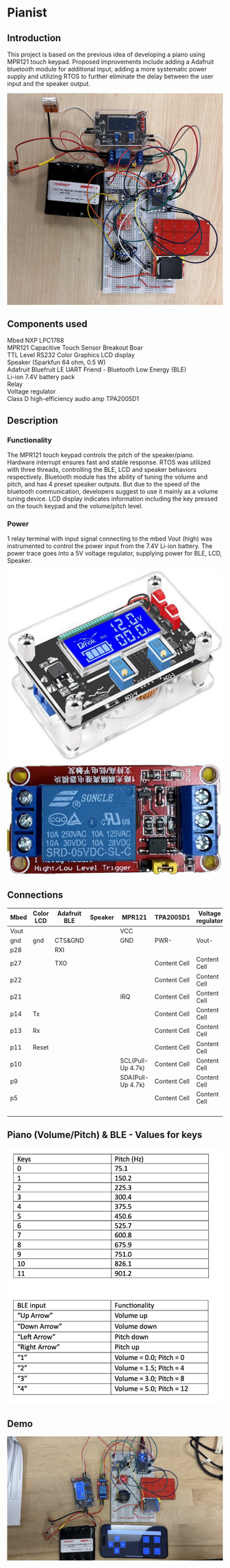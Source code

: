 # Pianist

## Introduction

This project is based on the previous idea of developing a piano using MPR121 touch keypad. Proposed improvements include adding a Adafruit bluetooth module for additional input, adding a more systematic power supply and utilizing RTOS to further eliminate the delay between the user input and the speaker output. <br />

![alt text](https://github.com/Leo34V/4180_Final_Project/blob/main/IMG_0257.JPG?raw=true)
## Components used

Mbed NXP LPC1768 <br />
MPR121 Capacitive Touch Sensor Breakout Boar <br />
TTL Level RS232 Color Graphics LCD display <br />
Speaker (Sparkfun 64 ohm, 0.5 W) <br />
Adafruit Bluefruit LE UART Friend - Bluetooth Low Energy (BLE) <br />
Li-ion 7.4V battery pack <br />
Relay <br />
Voltage regulator <br />
Class D high-efficiency audio amp TPA2005D1 <br />

## Description
### Functionality
The MPR121 touch keypad controls the pitch of the speaker/piano. Hardware interrupt ensures fast and stable response. RTOS was utilized with three threads, controlling the BLE, LCD and speaker behaviors respectively. Bluetooth module has the ability of tuning the volume and pitch, and has 4 preset speaker outputs. But due to the speed of the bluetooth communication, developers suggest to use it mainly as a volume tuning device. LCD display indicates information including the key pressed on the touch keypad and the volume/pitch level. 
### Power
1 relay terminal with input signal connecting to the mbed Vout (high) was instrumented to control the power input from the 7.4V Li-ion battery. The power trace goes into a 5V voltage regulator, supplying power for BLE, LCD, Speaker.


![](https://github.com/Leo34V/4180_Final_Project/blob/main/WechatIMG1347.jpg)
![](https://github.com/Leo34V/4180_Final_Project/blob/main/WechatIMG1349.jpg)

## Connections

| Mbed  | Color LCD | Adafruit BLE | Speaker | MPR121 | TPA2005D1 | Voltage regulator | Relay | 7.4V Battery |
| --- | --- | ---| --- | --- | ---| --- | --- | --- |
| Vout |   |   |   | VCC | | | | |
| gnd | gnd  | CTS&GND | | GND | PWR- | Vout- | DC- | |
| p28 |   | RXI  |   |   | | | | |
| p27 |   | TXO  |   |   | Content Cell  | Content Cell  | Content Cell  | |
| p22 |   |   |  |   | Content Cell  | Content Cell  | Content Cell  | |
| p21 |   |   |  | IRQ | Content Cell  | Content Cell  | Content Cell  | |
| p14 | Tx  |   |   |   | Content Cell  | Content Cell  | Content Cell  | |
| p13 | Rx  |   |   |  | Content Cell  | Content Cell  | Content Cell  | |
| p11 | Reset  |   |   |   | Content Cell  | Content Cell  | Content Cell  | |
| p10 |   |   |  | SCL(Pull-Up 4.7k)  | Content Cell  | Content Cell  | Content Cell  | |
| p9 |   |   |   | SDA(Pull-Up 4.7k)  | Content Cell  | Content Cell  | Content Cell  | |
| p5 |   |   |   |   | Content Cell  | Content Cell  | Content Cell  | |
| | | | | | | | NC| 7.4V |


## Piano (Volume/Pitch) & BLE - Values for keys

![alt text](https://github.com/Leo34V/4180_Final_Project/blob/main/WechatIMG1350.jpg)

## Demo

[![Watch the video](https://github.com/Leo34V/4180_Final_Project/blob/main/IMG_0258.jpg)](https://youtu.be/k_Nj4KE3edo)
